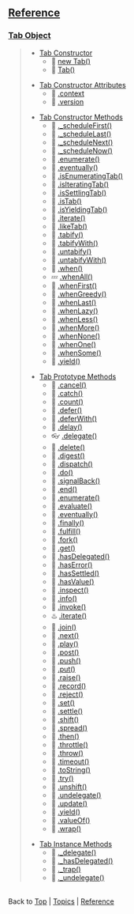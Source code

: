 <a name="top" ></a>

<a name="reference" ></a>
## [Reference]

<a name="cat-tab-object" ></a>
### [Tab Object][cat-tab-object]
> 
> <a name="cat-tab-constructor" ></a>
> * [Tab Constructor][cat-tab-constructor]
>     * :construction: [ new Tab()][ref-new-tab]
>     * :construction: [ Tab()][ref-tab]
> 
> <a name="cat-tab-constructor-attributes" ></a>
> * [Tab Constructor Attributes][cat-tab-constructor-attributes]
>     * :thought_balloon: [ .context][ref-tab.context]
>     * :construction: [ .version][ref-tab.version]
>
> <a name="cat-tab-constructor-methods" ></a>
> * [Tab Constructor Methods][cat-tab-constructor-methods]
>     * :thought_balloon: [ ._scheduleFirst()][ref-tab._schedule-first]
>     * :thought_balloon: [ ._scheduleLast()][ref-tab._schedule-last]
>     * :thought_balloon: [ ._scheduleNext()][ref-tab._schedule-next]
>     * :thought_balloon: [ ._scheduleNow()][ref-tab._schedule-now]
>     * :thought_balloon: [ .enumerate()][ref-tab.enumerate]
>     * :construction: [ .eventually()][ref-tab.eventually]
>     * :thought_balloon: [ .isEnumeratingTab()][ref-tab.is-enumerating-tab]
>     * :thought_balloon: [ .isIteratingTab()][ref-tab.is-iterating-tab]
>     * :construction: [ .isSettlingTab()][ref-tab.is-settling-tab]
>     * :construction: [ .isTab()][ref-tab.is-tab]
>     * :thought_balloon: [ .isYieldingTab()][ref-tab.is-yielding-tab]
>     * :thought_balloon: [ .iterate()][ref-tab.iterate]
>     * :thought_balloon: [ .likeTab()][ref-tab.like-tab]
>     * :thought_balloon: [ .tabify()][ref-tab.tabify]
>     * :thought_balloon: [ .tabifyWith()][ref-tab.tabifyWith]
>     * :thought_balloon: [ .untabify()][ref-tab.untabify]
>     * :thought_balloon: [ .untabifyWith()][ref-tab.untabifyWith]
>     * :thought_balloon: [ .when()][ref-tab.when]
>     * :zzz: [ .whenAll()][ref-tab.when-all]
>     * :thought_balloon: [ .whenFirst()][ref-tab.when-first]
>     * :thought_balloon: [ .whenGreedy()][ref-tab.when-greedy]
>     * :thought_balloon: [ .whenLast()][ref-tab.when-last]
>     * :thought_balloon: [ .whenLazy()][ref-tab.when.lazy]
>     * :thought_balloon: [ .whenLess()][ref-tab.when-less]
>     * :thought_balloon: [ .whenMore()][ref-tab.when-more]
>     * :thought_balloon: [ .whenNone()][ref-tab.when-none]
>     * :thought_balloon: [ .whenOne()][ref-tab.when-one]
>     * :thought_balloon: [ .whenSome()][ref-tab.when-some]
>     * :thought_balloon: [ .yield()][ref-tab.yield]
>
> <a name="cat-tab-prototype-methods" ></a>
> * [Tab Prototype Methods][cat-tab-prototype-methods]
>     * :thought_balloon: [ .cancel()][ref-tab.prototype.cancel]
>     * :construction: [ .catch()][ref-tab.prototype.catch]
>     * :thought_balloon: [ .count()][ref-tab.prototype.count]
>     * :construction: [ .defer()][ref-tab.prototype.defer]
>     * :thought_balloon: [ .deferWith()][ref-tab.prototype.deferWith]
>     * :thought_balloon: [ .delay()][ref-tab.prototype.delay]
>     * :eyeglasses: [ .delegate()][ref-tab.prototype.delegate]
>     * :thought_balloon: [ .delete()][ref-tab.prototype.delete]
>     * :thought_balloon: [ .digest()][ref-tab.prototype.digest]
>     * :thought_balloon: [ .dispatch()][ref-tab.prototype.dispatch]
>     * :construction: [ .do()][ref-tab.prototype.do]
>     * :thought_balloon: [ .signalBack()][ref-tab.prototype.signalBack]
>     * :thought_balloon: [ .end()][ref-tab.prototype.end]
>     * :thought_balloon: [ .enumerate()][ref-tab.prototype.enumerate]
>     * :thought_balloon: [ .evaluate()][ref-tab.prototype.evaluate]
>     * :construction: [ .eventually()][ref-tab.prototype.eventually]
>     * :construction: [ .finally()][ref-tab.prototype.finally]
>     * :construction: [ .fulfill()][ref-tab.prototype.fulfill]
>     * :thought_balloon: [ .fork()][ref-tab.prototype.fork]
>     * :thought_balloon: [ .get()][ref-tab.prototype.get]
>     * :thought_balloon: [ .hasDelegated()][ref-tab.prototype.has-delegated]
>     * :construction: [ .hasError()][ref-tab.prototype.has-error]
>     * :construction: [ .hasSettled()][ref-tab.prototype.has-settled]
>     * :construction: [ .hasValue()][ref-tab.prototype.has-value]
>     * :thought_balloon: [ .inspect()][ref-tab.prototype.inspect]
>     * :thought_balloon: [ .info()][ref-tab.prototype.info]
>     * :thought_balloon: [ .invoke()][ref-tab.prototype.invoke]
>     * :hotsprings: [ .iterate()][ref-tab.prototype.iterate]
>     * :thought_balloon: [ .join()][ref-tab.prototype.join]
>     * :thought_balloon: [ .next()][ref-tab.prototype.next]
>     * :thought_balloon: [ .play()][ref-tab.prototype.play]
>     * :thought_balloon: [ .post()][ref-tab.prototype.post]
>     * :thought_balloon: [ .push()][ref-tab.prototype.push]
>     * :thought_balloon: [ .put()][ref-tab.prototype.put]
>     * :thought_balloon: [ .raise()][ref-tab.prototype.raise]
>     * :thought_balloon: [ .record()][ref-tab.prototype.record]
>     * :construction: [ .reject()][ref-tab.prototype.reject]
>     * :thought_balloon: [ .set()][ref-tab.prototype.set]
>     * :construction: [ .settle()][ref-tab.prototype.settle]
>     * :thought_balloon: [ .shift()][ref-tab.prototype.shift]
>     * :thought_balloon: [ .spread()][ref-tab.prototype.spread]
>     * :thought_balloon: [ .then()][ref-tab.prototype.then]
>     * :thought_balloon: [ .throttle()][ref-tab.prototype.throttle]
>     * :construction: [ .throw()][ref-tab.prototype.throw]
>     * :thought_balloon: [ .timeout()][ref-tab.prototype.timeout]
>     * :construction: [ .toString()][ref-tab.prototype.to-string]
>     * :construction: [ .try()][ref-tab.prototype.try]
>     * :thought_balloon: [ .unshift()][ref-tab.prototype.unshift]
>     * :thought_balloon: [ .undelegate()][ref-tab.prototype.undelegate]
>     * :construction: [ .update()][ref-tab.prototype.update]
>     * :thought_balloon: [ .yield()][ref-tab.prototype.yield]
>     * :construction: [ .valueOf()][ref-tab.prototype.value-of]
>     * :thought_balloon: [ .wrap()][ref-tab.prototype.wrap]
>
> <a name="cat-tab-instance-methods" ></a>
> * [Tab Instance Methods][cat-tab-instance-methods]
>     * :thought_balloon: [ ._delegate()][ref-tab._delegate]
>     * :thought_balloon: [ ._hasDelegated()][ref-tab._has-delegated]
>     * :thought_balloon: [ ._trap()][ref-tab._trap]
>     * :thought_balloon: [ ._undelegate()][ref-tab._undelegate]



<br /> Back to [Top] | [Topics] | [Reference] <br />





[top]: #top "back to the top of this page"
[topics]: /doc/topics "back to the 'Topics' section"
[reference]: #reference "back to the 'Reference' section"

[cat-tab-object]: #cat-tab-object "more attributes and methods under 'Tab Object'"

[cat-tab-constructor]: #cat-tab-constructor "more attributes and methods under 'Tab Constructor'"
[ref-new-tab]: tbd "!!! coming soon !!!"
[ref-tab]: tbd "!!! coming soon !!!"

[cat-tab-constructor-attributes]: #cat-tab-constructor-attributes "more attributes under 'Tab Constructor Attributes'"
[ref-tab.context]: tbd "!!! having some vague ideas !!!"
[ref-tab.version]: tbd "!!! coming soon !!!"

[cat-tab-constructor-methods]: #cat-tab-constructor-methods "more methods under 'Tab Constructor Methods'"
[ref-tab._schedule-first]: tbd "!!! having some vague ideas !!!"
[ref-tab._schedule-last]: tbd "!!! having some vague ideas !!!"
[ref-tab._schedule-next]: tbd "!!! having some vague ideas !!!"
[ref-tab._schedule-now]: tbd "!!! having some vague ideas !!!"
[ref-tab.enumerate]: tbd "!!! having some vague ideas !!!"
[ref-tab.eventually]: tbd "!!! coming soon !!!"
[ref-tab.is-enumerating-tab]: tbd "!!! having some vague ideas !!!"
[ref-tab.is-iterating-tab]: tbd "!!! having some vague ideas !!!"
[ref-tab.is-settling-tab]: tbd "!!! coming soon !!!"
[ref-tab.is-tab]: tbd "!!! coming soon !!!"
[ref-tab.is-yielding-tab]: tbd "!!! having some vague ideas !!!"
[ref-tab.iterate]: tbd "!!! having some vague ideas !!!"
[ref-tab.like-tab]: tbd "!!! having some vague ideas !!!"
[ref-tab.tabify]: tbd "!!! having some vague ideas !!!"
[ref-tab.tabifyWith]: tbd "!!! having some vague ideas !!!"
[ref-tab.untabify]: tbd "!!! having some vague ideas !!!"
[ref-tab.untabifyWith]: tbd "!!! having some vague ideas !!!"
[ref-tab.when]: tbd "!!! having some vague ideas !!!"
[ref-tab.when-all]: tbd "!!! thinking very hard !!!"
[ref-tab.when-first]: tbd "!!! having some vague ideas !!!"
[ref-tab.when-greedy]: tbd "!!! having some vague ideas !!!"
[ref-tab.when-last]: tbd "!!! having some vague ideas !!!"
[ref-tab.when.lazy]: tbd "!!! having some vague ideas !!!"
[ref-tab.when-less]: tbd "!!! having some vague ideas !!!"
[ref-tab.when-more]: tbd "!!! having some vague ideas !!!"
[ref-tab.when-none]: tbd "!!! having some vague ideas !!!"
[ref-tab.when-one]: tbd "!!! having some vague ideas !!!"
[ref-tab.when-some]: tbd "!!! having some vague ideas !!!"
[ref-tab.yield]: tbd "!!! having some vague ideas !!!"

[cat-tab-prototype-methods]: #cat-tab-prototype-methods "more methods under 'Tab Prototype Methods'"
[ref-tab.prototype.cancel]: tbd "!!! having some vague ideas !!!"
[ref-tab.prototype.catch]: tbd "!!! coming soon !!!"
[ref-tab.prototype.count]: tbd "!!! having some vague ideas !!!"
[ref-tab.prototype.defer]: tbd "!!! coming soon !!!"
[ref-tab.prototype.deferWith]: tbd "!!! having some vague ideas !!!"
[ref-tab.prototype.delay]: tbd "!!! having some vague ideas !!!"
[ref-tab.prototype.delegate]: tbd "!!! looking for my glasses !!!"
[ref-tab.prototype.delete]: tbd "!!! having some vague ideas !!!"
[ref-tab.prototype.digest]: tbd "!!! having some vague ideas !!!"
[ref-tab.prototype.dispatch]: tbd "!!! having some vague ideas !!!"
[ref-tab.prototype.do]: tbd "!!! coming soon !!!"
[ref-tab.prototype.signalBack]: tbd "!!! having some vague ideas !!!"
[ref-tab.prototype.end]: tbd "!!! having some vague ideas !!!"
[ref-tab.prototype.enumerate]: tbd "!!! having some vague ideas !!!"
[ref-tab.prototype.evaluate]: tbd "!!! having some vague ideas !!!"
[ref-tab.prototype.eventually]: tbd "!!! coming soon !!!"
[ref-tab.prototype.finally]: tbd "!!! coming soon !!!"
[ref-tab.prototype.fulfill]: tbd "!!! coming soon !!!"
[ref-tab.prototype.fork]: tbd "!!! having some vague ideas !!!"
[ref-tab.prototype.get]: tbd "!!! having some vague ideas !!!"
[ref-tab.prototype.has-delegated]: tbd "!!! having some vague ideas !!!"
[ref-tab.prototype.has-error]: tbd "!!! coming soon !!!"
[ref-tab.prototype.has-settled]: tbd "!!! coming soon !!!"
[ref-tab.prototype.has-value]: tbd "!!! coming soon !!!"
[ref-tab.prototype.inspect]: tbd "!!! having some vague ideas !!!"
[ref-tab.prototype.info]: tbd "!!! having some vague ideas !!!"
[ref-tab.prototype.invoke]: tbd "!!! having some vague ideas !!!"
[ref-tab.prototype.iterate]: tbd "!!! cooking supper !!!"
[ref-tab.prototype.join]: tbd "!!! having some vague ideas !!!"
[ref-tab.prototype.next]: tbd "!!! having some vague ideas !!!"
[ref-tab.prototype.play]: tbd "!!! having some vague ideas !!!"
[ref-tab.prototype.post]: tbd "!!! having some vague ideas !!!"
[ref-tab.prototype.push]: tbd "!!! having some vague ideas !!!"
[ref-tab.prototype.put]: tbd "!!! having some vague ideas !!!"
[ref-tab.prototype.raise]: tbd "!!! having some vague ideas !!!"
[ref-tab.prototype.record]: tbd "!!! having some vague ideas !!!"
[ref-tab.prototype.reject]: tbd "!!! coming soon !!!"
[ref-tab.prototype.set]: tbd "!!! having some vague ideas !!!"
[ref-tab.prototype.settle]: tbd "!!! coming soon !!!"
[ref-tab.prototype.shift]: tbd "!!! having some vague ideas !!!"
[ref-tab.prototype.spread]: tbd "!!! having some vague ideas !!!"
[ref-tab.prototype.then]: tbd "!!! having some vague ideas !!!"
[ref-tab.prototype.throttle]: tbd "!!! having some vague ideas !!!"
[ref-tab.prototype.throw]: tbd "!!! coming soon !!!"
[ref-tab.prototype.timeout]: tbd "!!! having some vague ideas !!!"
[ref-tab.prototype.to-string]: tbd "!!! coming soon !!!"
[ref-tab.prototype.try]: tbd "!!! coming soon !!!"
[ref-tab.prototype.unshift]: tbd "!!! having some vague ideas !!!"
[ref-tab.prototype.undelegate]: tbd "!!! having some vague ideas !!!"
[ref-tab.prototype.update]: tbd "!!! coming soon !!!"
[ref-tab.prototype.yield]: tbd "!!! having some vague ideas !!!"
[ref-tab.prototype.value-of]: tbd "!!! coming soon !!!"
[ref-tab.prototype.wrap]: tbd "!!! having some vague ideas !!!"

[cat-tab-instance-methods]: #cat-tab-instance-methods "more methods under 'Tab Instance Methods'"
[ref-tab._delegate]: tbd "!!! having some vague ideas !!!"
[ref-tab._has-delegated]: tbd "!!! having some vague ideas !!!"
[ref-tab._trap]: tbd "!!! having some vague ideas !!!"
[ref-tab._undelegate]: tbd "!!! having some vague ideas !!!"

